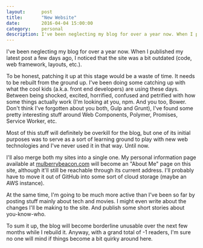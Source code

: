 ```yaml
---
layout:      post
title:       "New Website"
date:        2016-04-04 15:00:00
category:    personal
description: I've been neglecting my blog for over a year now. When I published my latest post a few days ago, I noticed that the site was a bit outdated (code, web framework, layouts, etc.).
---
```


I've been neglecting my blog for over a year now. When I published my latest post a few days ago, I noticed that the site was a bit outdated (code, web framework, layouts, etc.).

To be honest, patching it up at this stage would be a waste of time. It needs to be rebuilt from the ground up. I've been doing some catching up with what the cool kids (a.k.a. front end developers) are using these days. Between being shocked, excited, horrified, confused and petrified with how some things actually work (I'm looking at you, npm. And you too, Bower. Don't think I've forgotten about you both, Gulp and Grunt), I've found some pretty interesting stuff around Web Components, Polymer, Promises, Service Worker, etc.

Most of this stuff will definitely be overkill for the blog, but one of its initial purposes was to serve as a sort of learning ground to play with new web technologies and I've never used it in that way. Until now.

I'll also merge both my sites into a single one. My personal information page available at [mulberrybeacon.com][personal-page] will become an "About Me" page on this site, although it'll still be reachable through its current address. I'll probably have to move it out of GitHub into some sort of cloud storage (maybe an AWS instance).

At the same time, I'm going to be much more active than I've been so far by posting stuff mainly about tech and movies. I might even write about the changes I'll be making to the site. And publish some short stories about you-know-who.

To sum it up, the blog will become borderline unusable over the next few months while I rebuild it. Anyway, with a grand total of -1 readers, I'm sure no one will mind if things become a bit quirky around here.

[personal-page]: https://mulberrybeacon.com
